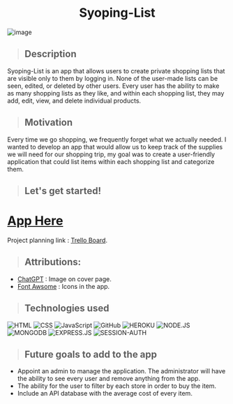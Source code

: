# <center> **Syoping-List** </center>

![image](https://github.com/user-attachments/assets/a1d26dc7-350c-4d02-9bcb-f655e11a7d49)

> ## Description
Syoping-List is an app that allows users to create private shopping lists that are visible only to them by logging in. None of the user-made lists can be seen, edited, or deleted by other users. Every user has the ability to make as many shopping lists as they like, and within each shopping list, they may add, edit, view, and delete individual products.

> ## Motivation
Every time we go shopping, we frequently forget what we actually needed. I wanted to develop an app that would allow us to keep track of the supplies we will need for our shopping trip, my goal was to create a user-friendly application that could list items within each shopping list and categorize them.


> ## Let's get started!


# **[App Here](https://syopinglist-56262e06c255.herokuapp.com/)** 


Project planning link : [Trello Board](https://trello.com/b/IHPtyUYa/taes-trello-board).

> ## Attributions:
* [ChatGPT](https://chatgpt.com/) : Image on cover page.
* [Font Awsome](https://fontawesome.com/) : Icons in the app.

> ## Technologies used

![HTML](https://img.shields.io/badge/HTML-239120?style=for-the-badge&logo=html5&logoColor=white) ![CSS](https://img.shields.io/badge/CSS-239120?&style=for-the-badge&logo=css3&logoColor=white) ![JavaScript](https://img.shields.io/badge/JavaScript-F7DF1E?style=for-the-badge&logo=javascript&logoColor=black) ![GitHub](https://img.shields.io/badge/GitHub-100000?style=for-the-badge&logo=github&logoColor=white)
![HEROKU](https://img.shields.io/badge/Heroku-430098?style=for-the-badge&logo=heroku&logoColor=white)
![NODE.JS](https://img.shields.io/badge/Node.js-43853D?style=for-the-badge&logo=node.js&logoColor=white)
![MONGODB](https://img.shields.io/badge/MongoDB-4EA94B?style=for-the-badge&logo=mongodb&logoColor=white)
![EXPRESS.JS](https://img.shields.io/badge/Express.js-404D59?style=for-the-badge)
![SESSION-AUTH](https://img.shields.io/badge/Session-000000.svg?style=for-the-badge&logo=Session&logoColor=white)

> ## Future goals to add to the app
* Appoint an admin to manage the application. The administrator will have the ability to see every user and remove anything from the app.
* The ability for the user to filter by each store in order to buy the item.
* Include an API database with the average cost of every item.




